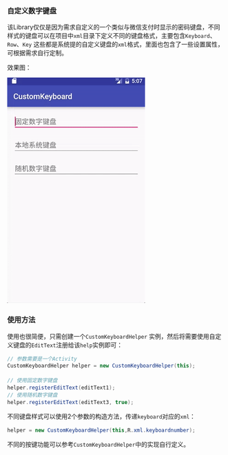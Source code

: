### 自定义数字键盘

该Library仅仅是因为需求自定义的一个类似与微信支付时显示的密码键盘，不同样式的键盘可以在项目中`xml`目录下定义不同的键盘格式，主要包含`Keyboard`、`Row`、`Key` 这些都是系统提的自定义键盘的`xml`格式，里面也包含了一些设置属性，可根据需求自行定制。

效果图：

 ![customeKeyboard](Screen/customeKeyboard.gif)

### 使用方法

使用也很简便，只需创建一个`CustomKeyboardHelper` 实例，然后将需要使用自定义键盘的`EditText`注册给该`help`实例即可：

```java
// 参数需要是一个Activity
CustomKeyboardHelper helper = new CustomKeyboardHelper(this);

// 使用固定数字键盘
helper.registerEditText(editText1);
// 使用随机数字键盘
helper.registerEditText(editText3, true);
```

不同键盘样式可以使用2个参数的构造方法，传递`keyboard`对应的`xml`：

```java
helper = new CustomKeyboardHelper(this,R.xml.keyboardnumber);
```

不同的按键功能可以参考`CustomKeyboardHelper`中的实现自行定义。

